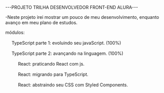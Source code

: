 ---PROJETO TRILHA DESENVOLVEDOR FRONT-END ALURA---

-Neste projeto irei mostrar um pouco de meu desenvolvimento, enquanto avanço em meu plano de estudos.

módulos: 

<img height="16px" src="https://cdn.jsdelivr.net/gh/devicons/devicon/icons/typescript/typescript-original.svg" /> TypeScript parte 1: evoluindo seu javaScript. (100%)

<img height="16px" src="https://cdn.jsdelivr.net/gh/devicons/devicon/icons/typescript/typescript-original.svg" /> TypeScript parte 2: avançando na linguagem. (100%)

<img height="16px" src="https://cdn.jsdelivr.net/gh/devicons/devicon/icons/react/react-original.svg" /> <img height="16px" src="https://cdn.jsdelivr.net/gh/devicons/devicon/icons/javascript/javascript-original.svg" /> React: praticando React com js.

<img height="16px" src="https://cdn.jsdelivr.net/gh/devicons/devicon/icons/react/react-original.svg" /> <img height="16px" src="https://cdn.jsdelivr.net/gh/devicons/devicon/icons/typescript/typescript-original.svg" /> React: migrando para TypeScript.

<img height="16px" src="https://cdn.jsdelivr.net/gh/devicons/devicon/icons/react/react-original.svg" /> <img height="16px" src="https://cdn.jsdelivr.net/gh/devicons/devicon/icons/css3/css3-plain.svg" /> React: abstraindo seu CSS com Styled Components.
